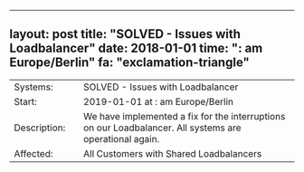 --- 
 layout: post 
 title: "SOLVED - Issues with Loadbalancer" 
 date: 2018-01-01 
 time: ": am Europe/Berlin" 
 fa: "exclamation-triangle" 
 --- 
 |                   |   |                                                                      | 
 |-------------------|---|----------------------------------------------------------------------| 
 | Systems:          |   | SOLVED - Issues with Loadbalancer| 
 | Start:            |   | 2019-01-01 at : am Europe/Berlin | 
 | Description:      |   | We have implemented a fix for the interruptions on our Loadbalancer. All systems are operational again. | 
 | Affected:         |   | All Customers with Shared Loadbalancers | 
